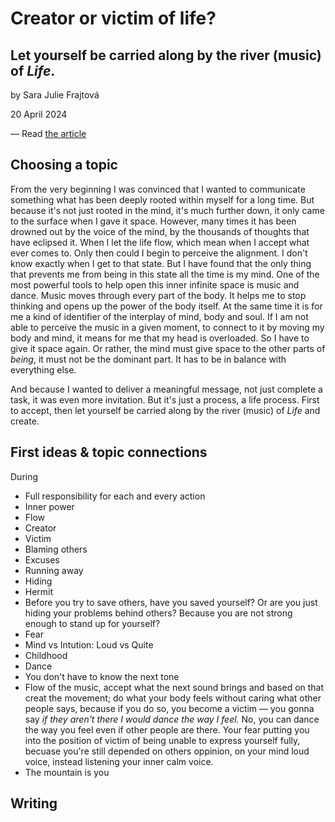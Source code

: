 # Creator or victim of life? #
## Let yourself be carried along by the river (music) of _Life_. ##

by Sara Julie Frajtová

20 April 2024

— Read [the article](./index.md) <!-- index.md -->

## Choosing a topic
From the very beginning I was convinced that I wanted to communicate something what has been deeply rooted within myself for a long time.
But because it's not just rooted in the mind, it's much further down, it only came to the surface when I gave it space. However, many times it has been drowned out by the voice of the mind, by the thousands of thoughts that have eclipsed it. When I let the life flow, which mean when I accept what ever comes to. Only then could I begin to perceive the alignment. I don't know exactly when I get to that state. But I have found that the only thing that prevents me from being in this state all the time is my mind. One of the most powerful tools to help open this inner infinite space is music and dance. Music moves through every part of the body. It helps me to stop thinking and opens up the power of the body itself. At the same time it is for me a kind of identifier of the interplay of mind, body and soul. If I am not able to perceive the music in a given moment, to connect to it by moving my body and mind, it means for me that my head is overloaded. So I have to give it space again. Or rather, the mind must give space to the other parts of _being_, it must not be the dominant part. It has to be in balance with everything else.

And because I wanted to deliver a meaningful message, not just complete a task, it was even more invitation.
But it's just a process, a life process. First to accept, then let yourself be carried along by the river (music) of _Life_ and create.


## First ideas & topic connections
During
- Full responsibility for each and every action
- Inner power
- Flow
- Creator
- Victim
- Blaming others
- Excuses
- Running away
- Hiding
- Hermit
- Before you try to save others, have you saved yourself? Or are you just hiding your problems behind others? Because you are not strong enough to stand up for yourself?
- Fear
- Mind vs Intution: Loud vs Quite
- Childhood
- Dance
- You don't have to know the next tone
- Flow of the music, accept what the next sound brings and based on that creat the movement; do what your body feels without caring what other people says, because if you do so, you become a victim — you gonna say _if they aren't there I would dance the way I feel._ No, you can dance the way you feel even if other people are there. Your fear putting you into the position of victim of being unable to express yourself fully, becuase you're still depended on others oppinion, on your mind loud voice, instead listening your inner calm voice.
- The mountain is you

## Writing

